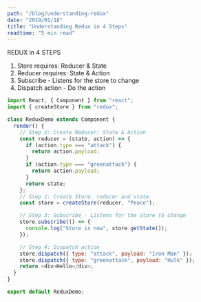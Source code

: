 ```yaml
---
path: "/blog/understanding-redux"
date: "2019/01/18"
title: "Understanding Redux in 4 Steps"
readtime: "5 min read"
---
```


REDUX in 4 STEPS

1. Store requires: Reducer & State
2. Reducer requires: State & Action
3. Subscribe - Listens for the store to change
4. Dispatch action - Do the action

```javascript
import React, { Component } from "react";
import { createStore } from "redux";

class ReduxDemo extends Component {
  render() {
    // Step 2: Create Reducer: State & Action
    const reducer = (state, action) => {
      if (action.type === "attack") {
        return action.payload;
      }
      if (action.type === "greenattack") {
        return action.payload;
      }
      return state;
    };
    // Step 1: Create Store: reducer and state
    const store = createStore(reducer, "Peace");

    // Step 3: Subscribe - Listens for the store to change
    store.subscribe(() => {
      console.log("Store is now", store.getState());
    });

    // Step 4: Dispatch action
    store.dispatch({ type: "attack", payload: "Iron Man" });
    store.dispatch({ type: "greenattack", payload: "Hulk" });
    return <div>Hello</div>;
  }
}

export default ReduxDemo;
```
